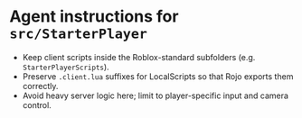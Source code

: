 # Agent instructions for `src/StarterPlayer`

- Keep client scripts inside the Roblox-standard subfolders (e.g. `StarterPlayerScripts`).
- Preserve `.client.lua` suffixes for LocalScripts so that Rojo exports them correctly.
- Avoid heavy server logic here; limit to player-specific input and camera control.
